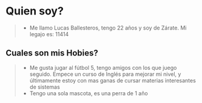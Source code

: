 # Quien soy?
> + Me llamo Lucas Ballesteros, tengo 22 años y soy de Zárate.
Mi legajo es: 11414

## Cuales son mis Hobies?
> + Me gusta jugar al fútbol 5, tengo amigos con los que juego seguido. Empece un curso de Inglés para mejorar mi nivel, y últimamente estoy con mas ganas de cursar materias interesantes de sistemas
> + Tengo una sola mascota, es una perra de 1 año

